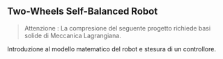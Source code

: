 ## Two-Wheels Self-Balanced Robot

> Attenzione : La compresione del seguente progetto richiede basi solide di Meccanica Lagrangiana.

Introduzione al modello matematico del robot e stesura di un controllore.

